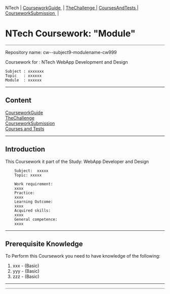NTech | [CourseworkGuide ](CourseworkGuide.md) | [TheChallenge ](TheChallenge.md) | [CoursesAndTests ](CoursesAndTests.md) | [CourseworkSubmission ](CourseworkSubmission.md) |

# NTech Coursework: "Module"

<hr style="background: gray" />

Repository name:  cw--subject9-modulename-cw999

Coursework for : NTech WebApp Development and Design

    Subject : xxxxxxx
    Topic   : xxxxxx
    Module  : xxxxxx

---

## Content

[CourseworkGuide](CourseworkGuide.md)  
[TheChallenge](TheChallenge.md)  
[CourseworkSubmission](CourseworkSubmission.md)  
[Courses and Tests](CoursesAndTests.md)  

---

## Introduction

This Coursework it part of the Study: WebApp Developer and Design 

        Subject:  xxxxx
        Topic: xxxxx
        
        Work requirement:
        xxxx
        Practice:
        xxxx
        Learning Outcome:
        xxxx
        Acquired skills:
        xxxx
        General competence:
        xxxx

---

## Prerequisite Knowledge

To Perform this Coursework you need to have knowledge of the following:

1. xxx - (Basic)
1. yyy - (Basic) 
1. zzz - (Basic)


---

<hr style="background: gray" />



